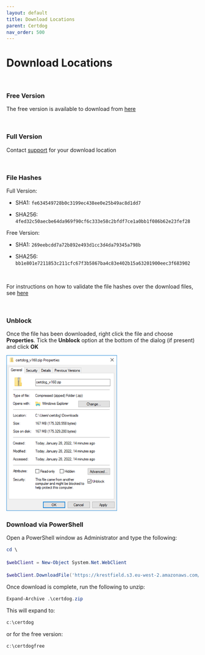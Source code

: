 ```yaml
---
layout: default
title: Download Locations
parent: Certdog
nav_order: 500
---
```




# Download Locations

<br>

### Free Version

The free version is available to download from [here](https://krestfield.s3.eu-west-2.amazonaws.com/certdog/certdogfree_v180.zip)

<br>

### Full Version

Contact [support](mailto:support@krestfield.com) for your download location

<br>

### File Hashes

Full Version:  

* SHA1: ``fe634549728b0c3199ec438ee0e25b49ac8d1dd7``

* SHA256: ``4fed32c50aecbe64da969f90cf6c333e58c2bfdf7ce1a0bb1f086b62e23fef28``

Free Version:  

* SHA1: ``269eebcdd7a72b892e493d1cc3d4da79345a798b``

* SHA256: ``bb1e801e7211853c211cfc67f3b5867ba4c83e402b15a63201900eec3f683902``

<br>

For instructions on how to validate the file hashes over the download files, see [here](https://krestfield.github.io/docs/pki/check_file_hash.html)

<br>

### Unblock

Once the file has been downloaded, right click the file and choose **Properties**. Tick the **Unblock** option at the bottom of the dialog (if present) and click **OK**

<img src=".\images\unblock_zip.png" alt="unblock" style="zoom:80%;" />



### Download via PowerShell

Open a PowerShell window as Administrator and type the following:

```powershell
cd \

$webClient = New-Object System.Net.WebClient

$webClient.DownloadFile('https://krestfield.s3.eu-west-2.amazonaws.com/certdog/certdogfree_v180.zip', 'c:\certdog.zip')
```

Once download is complete, run the following to unzip:

```powershell
Expand-Archive .\certdog.zip
```

This will expand to:

```powershell
c:\certdog
```

or for the free version:

```powershell
c:\certdogfree
```


